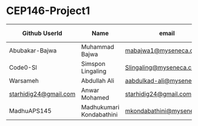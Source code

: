 # CEP146-Project1
|Github UserId         | Name                   | email                          | Student Number|
|----------------------|------------------------|------------------------------- |---------------|
|Abubakar-Bajwa        |Muhammad Bajwa          | mabajwa1@myseneca.ca           |122423254      |
|Code0-Sl              |Simspon Lingaling       |Slingaling@myseneca.ca          | 100624253     |
|Warsameh              |Abdullah Ali            | aabdulkad-ali@myseneca.ca      |125022251      |
|starhidig24@gmail.com |Anwar Mohamed           |starhidig24@gmail.com           |106806250      |              
|MadhuAPS145           |Madhukumari Kondabathini|mkondabathini@myseneca.ca       |120536248      |    
